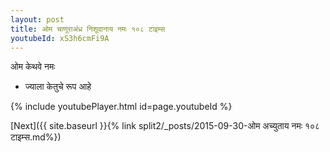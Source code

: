 ```yaml
---
layout: post
title: ओम चाणूराअंध्र निशूदानाय नमः १०८ टाइम्स
youtubeId: xS3h6cmFi9A
---
```

 
 
 ओम केथवे नमः  
 
 -  ज्याला केतुचे रूप आहे 
 
  
 
  
 
 
 
 
 
 


{% include youtubePlayer.html id=page.youtubeId %}
 
[Next]({{ site.baseurl }}{% link  split2/_posts/2015-09-30-ओम अच्युताय नमः  १०८ टाइम्स.md%})
 
